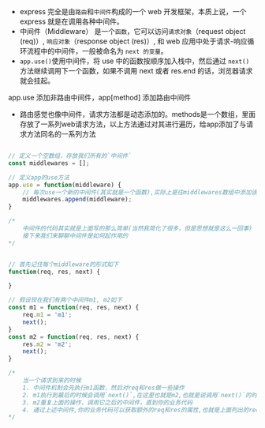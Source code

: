 - express 完全是由`路由`和`中间件`构成的一个 web 开发框架，本质上说，一个 express 就是在调用各种中间件。
- 中间件（Middleware） 是一个`函数`，它可以访问`请求对象`（request object (req)）, `响应对象`（response object (res)）, 和 web 应用中处于请求-响应循环流程中的中间件，一般被命名为 `next 的变量`。
- `app.use()`使用中间件，将 use 中的函数按顺序加入栈中，然后通过 `next()` 方法继续调用下一个函数，如果不调用 next 或者 res.end 的话，浏览器请求就会挂起。

app.use 添加非路由中间件，app[method] 添加路由中间件

- 路由感觉也像中间件，请求方法都是动态添加的。methods是一个数组，里面存放了一系列web请求方法，以上方法通过对其进行遍历，给app添加了与请求方法同名的一系列方法

```javascript

// 定义一个空数组，存放我们所有的`中间件`
const middlewares = [];

// 定义app的use方法
app.use = function(middleware) {
    // 每次use一个新的中间件(其实就是一个函数),实际上是往middlewares数组中添加该middleware
    middlewares.append(middleware);
}

/*
    中间件的代码其实就是上面写的那么简单(当然我简化了很多，但是思想就是这么一回事)
    接下来我们来聊聊中间件是如何起作用的
*/


// 首先记住每个middleware的形式如下
function(req, res, next) {

}

// 假设现在我们有两个中间件m1, m2如下
const m1 = function(req, res, next) {
    req.m1 = 'm1';
    next();
}
const m2 = function(req, res, next) {
    res.m2 = 'm2';
    next();
}

/*
    当一个请求到来的时候
    1. 中间件机制会先执行m1函数，然后对req和res做一些操作
    2. m1执行到最后的时候会调用`next()`,在这里也就是m2,也就是说调用`next()`的时候实际上调用m2函数
    3. m2重复上面的操作，调用它之后的中间件，直到你的业务代码
    4. 通过上述中间件,你的业务代码可以获取额外的req和res的属性,也就是上面列出的req.m1和res.m2
*/

```
